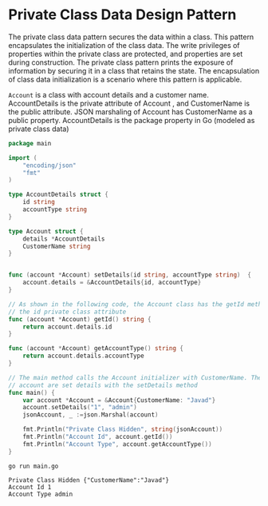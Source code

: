 # Private Class Data Design Pattern
The private class data pattern secures the data within a class. This pattern encapsulates the
initialization of the class data. The write privileges of properties within the private class are
protected, and properties are set during construction. The private class pattern prints the
exposure of information by securing it in a class that retains the state. The encapsulation of
class data initialization is a scenario where this pattern is applicable.

`Account` is a class with account details and a customer name. AccountDetails is the
private attribute of Account , and CustomerName is the public attribute. JSON marshaling
of Account has CustomerName as a public property. AccountDetails is the package
property in Go (modeled as private class data)

```go
package main

import (
	"encoding/json"
	"fmt"
)

type AccountDetails struct {
	id string
	accountType string
}

type Account struct {
	details *AccountDetails
	CustomerName string
}


func (account *Account) setDetails(id string, accountType string)  {
	account.details = &AccountDetails{id, accountType}
}

// As shown in the following code, the Account class has the getId method, which returns
// the id private class attribute
func (account *Account) getId() string {
	return account.details.id
}

func (account *Account) getAccountType() string {
	return account.details.accountType
}

// The main method calls the Account initializer with CustomerName. The details of the
// account are set details with the setDetails method
func main() {
	var account *Account = &Account{CustomerName: "Javad"}
	account.setDetails("1", "admin")
	jsonAccount, _ :=json.Marshal(account)

	fmt.Println("Private Class Hidden", string(jsonAccount))
	fmt.Println("Account Id", account.getId())
	fmt.Println("Account Type", account.getAccountType())
}
```

```
go run main.go

Private Class Hidden {"CustomerName":"Javad"}
Account Id 1
Account Type admin
```